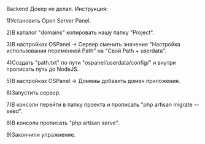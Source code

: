 Backend
Докер не делал.
Инструкция:

1)Установить Open Server Panel.

2)В каталог "domains" копировать нашу папку "Project".

3)В настройках OSPanel -> Сервер сменить значение "Настройка использования переменной Path" на "Свой Path + userdata".

4)Создать "path.txt" по пути "ospanel/userdata/config/" и внутри прописать путь до NodeJS.

5)В настройках OSPanel -> Домены добавить домен приложения.

6)Запустить сервер.

7)В консоли перейти в папку проекта и прописать "php artisan migrate --seed".

8)В консоли прописать "php artisan serve".

9)Закончили упражнение.
